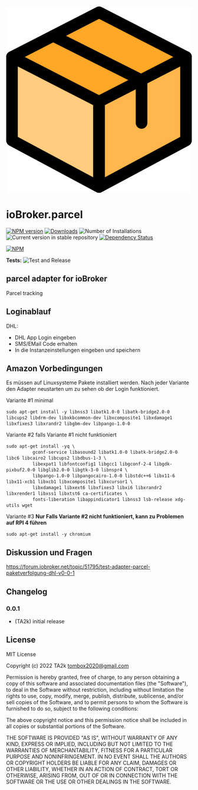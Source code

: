 ![Logo](admin/parcel.png)
# ioBroker.parcel

[![NPM version](https://img.shields.io/npm/v/iobroker.parcel.svg)](https://www.npmjs.com/package/iobroker.parcel)
[![Downloads](https://img.shields.io/npm/dm/iobroker.parcel.svg)](https://www.npmjs.com/package/iobroker.parcel)
![Number of Installations](https://iobroker.live/badges/parcel-installed.svg)
![Current version in stable repository](https://iobroker.live/badges/parcel-stable.svg)
[![Dependency Status](https://img.shields.io/david/TA2k/iobroker.parcel.svg)](https://david-dm.org/TA2k/iobroker.parcel)

[![NPM](https://nodei.co/npm/iobroker.parcel.png?downloads=true)](https://nodei.co/npm/iobroker.parcel/)

**Tests:** ![Test and Release](https://github.com/TA2k/ioBroker.parcel/workflows/Test%20and%20Release/badge.svg)

## parcel adapter for ioBroker

Parcel tracking

## Loginablauf

DHL:
* DHL App Login eingeben
* SMS/EMail Code erhalten
* In die Instanzeinstellungen eingeben und speichern

## Amazon Vorbedingungen
Es müssen auf Linuxsysteme Pakete installiert werden. 
Nach jeder Variante den Adapter neustarten um zu sehen ob der Login funktioniert.

Variante #1 minimal

```
sudo apt-get install -y libnss3 libatk1.0-0 libatk-bridge2.0-0 libcups2 libdrm-dev libxkbcommon-dev libxcomposite1 libxdamage1 libxfixes3 libxrandr2 libgbm-dev libpango-1.0-0
```

Variante #2 falls Variante #1 nicht funktioniert

``` 
sudo apt-get install -yq \
          gconf-service libasound2 libatk1.0-0 libatk-bridge2.0-0 libc6 libcairo2 libcups2 libdbus-1-3 \
          libexpat1 libfontconfig1 libgcc1 libgconf-2-4 libgdk-pixbuf2.0-0 libglib2.0-0 libgtk-3-0 libnspr4 \
          libpango-1.0-0 libpangocairo-1.0-0 libstdc++6 libx11-6 libx11-xcb1 libxcb1 libxcomposite1 libxcursor1 \
          libxdamage1 libxext6 libxfixes3 libxi6 libxrandr2 libxrender1 libxss1 libxtst6 ca-certificates \
          fonts-liberation libappindicator1 libnss3 lsb-release xdg-utils wget
 ```

Variante #3 **Nur Falls Variante #2 nicht funktioniert, kann zu Problemen auf RPI 4 führen**

```
sudo apt-get install -y chromium
```

## Diskussion und Fragen

<https://forum.iobroker.net/topic/51795/test-adapter-parcel-paketverfolgung-dhl-v0-0-1>


## Changelog

### 0.0.1
* (TA2k) initial release

## License
MIT License

Copyright (c) 2022 TA2k <tombox2020@gmail.com>

Permission is hereby granted, free of charge, to any person obtaining a copy
of this software and associated documentation files (the "Software"), to deal
in the Software without restriction, including without limitation the rights
to use, copy, modify, merge, publish, distribute, sublicense, and/or sell
copies of the Software, and to permit persons to whom the Software is
furnished to do so, subject to the following conditions:

The above copyright notice and this permission notice shall be included in all
copies or substantial portions of the Software.

THE SOFTWARE IS PROVIDED "AS IS", WITHOUT WARRANTY OF ANY KIND, EXPRESS OR
IMPLIED, INCLUDING BUT NOT LIMITED TO THE WARRANTIES OF MERCHANTABILITY,
FITNESS FOR A PARTICULAR PURPOSE AND NONINFRINGEMENT. IN NO EVENT SHALL THE
AUTHORS OR COPYRIGHT HOLDERS BE LIABLE FOR ANY CLAIM, DAMAGES OR OTHER
LIABILITY, WHETHER IN AN ACTION OF CONTRACT, TORT OR OTHERWISE, ARISING FROM,
OUT OF OR IN CONNECTION WITH THE SOFTWARE OR THE USE OR OTHER DEALINGS IN THE
SOFTWARE.
